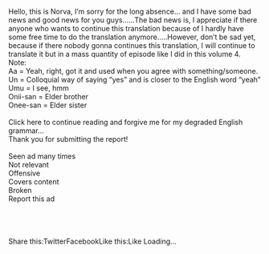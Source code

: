 <br/>
Hello, this is Norva, I’m sorry for the long absence… and I have some bad news and good news for you guys……The bad news is, I appreciate if there anyone who wants to continue this translation because of I hardly have some free time to do the translation anymore…..However, don’t be sad yet, because if there nobody gonna continues this translation, I will continue to translate it but in a mass quantity of episode like I did in this volume 4.<br/>
Note:<br/>
Aa = Yeah, right, got it and used when you agree with something/someone.<br/>
Un = Colloquial way of saying “yes” and is closer to the English word “yeah”<br/>
Umu = I see, hmm<br/>
Onii-san = Elder brother<br/>
Onee-san = Elder sister<br/>
 <br/>
Click here to continue reading and forgive me for my degraded English grammar…<br/>
                        Thank you for submitting the report!<br/>
                    <br/>
Seen ad many times<br/>
Not relevant<br/>
Offensive<br/>
Covers content<br/>
Broken<br/>
Report this ad <br/>
 <br/>
 <br/>
 <br/>
 <br/>
Share this:TwitterFacebookLike this:Like Loading... 